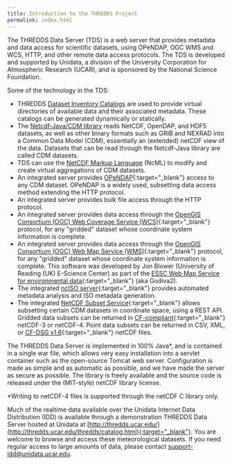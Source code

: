 ```yaml
---
title: Introduction to the THREDDS Project
permalink: index.html
---
```


The THREDDS Data Server (TDS) is a web server that provides metadata and data access for scientific datasets, using OPeNDAP, OGC WMS and WCS, HTTP, and other remote data access protocols.
The TDS is developed and supported by Unidata, a division of the University Corporation for Atmospheric Research (UCAR), and is sponsored by the National Science Foundation.

Some of the technology in the TDS:

* THREDDS [Dataset Inventory Catalogs](updateme) are used to provide virtual directories of available data and their associated metadata. 
  These catalogs can be generated dynamically or statically.
* The [Netcdf-Java/CDM library](updateme) reads NetCDF, OpenDAP, and HDF5 datasets, as well as other binary formats such as GRIB and NEXRAD into a Common Data Model (CDM), essentially an (extended) netCDF view of the data.
  Datasets that can be read through the Netcdf-Java library are called CDM datasets.
* TDS can use the [NetCDF Markup Language](updateme) (NcML) to modify and create virtual aggregations of CDM datasets.
* An integrated server provides [OPeNDAP](http://www.opendap.org/){:target="_blank"} access to any CDM dataset.
  OPeNDAP is a widely used, subsetting data access method extending the HTTP protocol.
* An integrated server provides bulk file access through the HTTP protocol.
* An integrated server provides data access through the [OpenGIS Consortium (OGC) Web Coverage Service (WCS)](http://www.opengeospatial.org/standards/wcs){:target="_blank"} protocol, for any "gridded" dataset whose coordinate system information is complete.
* An integrated server provides data access through the [OpenGIS Consortium (OGC) Web Map Service (WMS)](http://www.opengeospatial.org/standards/wms){:target="_blank"} protocol, for any "gridded" dataset whose coordinate system information is complete.
  This software was developed by Jon Blower (University of Reading (UK) E-Science Center) as part of the [ESSC Web Map Service for environmental data](http://behemoth.nerc-essc.ac.uk/ncWMS/godiva2.html){:target="_blank"} (aka Godiva2).
* The integrated [ncISO server](updateme){:target="_blank"} provides automated metadata analysis and ISO metadata generation.
* The integrated [NetCDF Subset Service](updateme){:target="_blank"} allows subsetting certain CDM datasets in coordinate space, using a REST API.
  Gridded data subsets can be returned in [CF-compliant](http://cfconventions.org/cf-conventions/v1.6.0/cf-conventions.html){:target="_blank"} netCDF-3 or netCDF-4. Point data subsets can be returned in CSV, XML, or [CF-DSG v1.6](http://cfconventions.org/cf-conventions/v1.6.0/cf-conventions.html#discrete-sampling-geometries){:target="_blank"} netCDF files.

The THREDDS Data Server is implemented in 100% Java\*, and is contained in a single war file, which allows very easy installation into a servlet container such as the open-source Tomcat web server.
Configuration is made as simple and as automatic as possible, and we have made the server as secure as possible.
The library is freely available and the source code is released under the (MIT-style) netCDF library license.

\*Writing to netCDF-4 files is supported through the netCDF C library only.

Much of the realtime data available over the Unidata Internet Data Distribution (IDD) is available through a demonstration THREDDS Data Server hosted at Unidata at [http://thredds.ucar.edu/](http://thredds.ucar.edu/thredds/catalog.html){:target="_blank"}.
You are welcome to browse and access these meteorological datasets.
If you need regular access to large amounts of data, please contact <support-idd@unidata.ucar.edu>.

